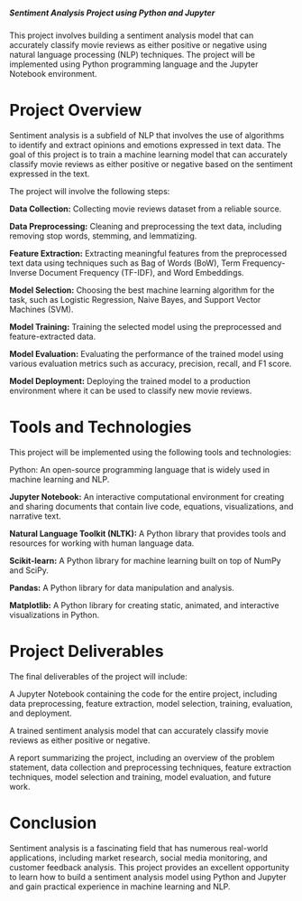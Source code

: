 ##### Sentiment Analysis Project using Python and Jupyter
This project involves building a sentiment analysis model that can accurately classify movie reviews as either positive or negative using natural language processing (NLP) techniques. The project will be implemented using Python programming language and the Jupyter Notebook environment.

Project Overview
===============
Sentiment analysis is a subfield of NLP that involves the use of algorithms to identify and extract opinions and emotions expressed in text data. The goal of this project is to train a machine learning model that can accurately classify movie reviews as either positive or negative based on the sentiment expressed in the text.

The project will involve the following steps:

**Data Collection:** Collecting movie reviews dataset from a reliable source.

**Data Preprocessing:** Cleaning and preprocessing the text data, including removing stop words, stemming, and lemmatizing.

**Feature Extraction:** Extracting meaningful features from the preprocessed text data using techniques such as Bag of Words (BoW), Term Frequency-Inverse Document Frequency (TF-IDF), and Word Embeddings.

**Model Selection:** Choosing the best machine learning algorithm for the task, such as Logistic Regression, Naive Bayes, and Support Vector Machines (SVM).

**Model Training:** Training the selected model using the preprocessed and feature-extracted data.

**Model Evaluation:** Evaluating the performance of the trained model using various evaluation metrics such as accuracy, precision, recall, and F1 score.

**Model Deployment:** Deploying the trained model to a production environment where it can be used to classify new movie reviews.

Tools and Technologies
===============
This project will be implemented using the following tools and technologies:

Python: An open-source programming language that is widely used in machine learning and NLP.

**Jupyter Notebook:** An interactive computational environment for creating and sharing documents that contain live code, equations, visualizations, and narrative text.

**Natural Language Toolkit (NLTK):** A Python library that provides tools and resources for working with human language data.

**Scikit-learn:** A Python library for machine learning built on top of NumPy and SciPy.

**Pandas:** A Python library for data manipulation and analysis.

**Matplotlib:** A Python library for creating static, animated, and interactive visualizations in Python.

Project Deliverables
===============
The final deliverables of the project will include:

A Jupyter Notebook containing the code for the entire project, including data preprocessing, feature extraction, model selection, training, evaluation, and deployment.

A trained sentiment analysis model that can accurately classify movie reviews as either positive or negative.

A report summarizing the project, including an overview of the problem statement, data collection and preprocessing techniques, feature extraction techniques, model selection and training, model evaluation, and future work.

Conclusion
===============
Sentiment analysis is a fascinating field that has numerous real-world applications, including market research, social media monitoring, and customer feedback analysis. This project provides an excellent opportunity to learn how to build a sentiment analysis model using Python and Jupyter and gain practical experience in machine learning and NLP.